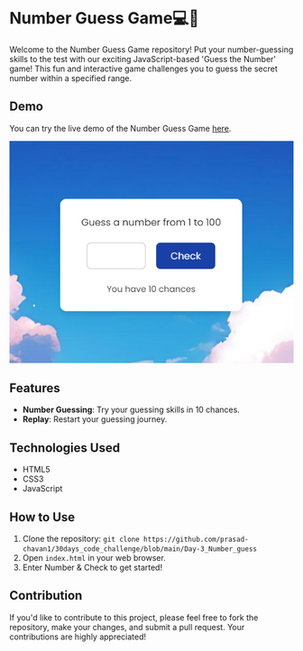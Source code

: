 # Number Guess Game💻🎉

Welcome to the Number Guess Game repository! Put your number-guessing skills to the test with our exciting JavaScript-based 'Guess the Number' game! This fun and interactive game challenges you to guess the secret number within a specified range.

## Demo
You can try the live demo of the Number Guess Game [here](insert-demo-link).

![](https://github.com/prasad-chavan1/30days_code_challenge/blob/main/Day-3_Number_guess/src/guess.png)

## Features

- **Number Guessing**: Try your guessing skills in 10 chances.
- **Replay**: Restart your guessing journey.

## Technologies Used

- HTML5
- CSS3
- JavaScript

## How to Use

1. Clone the repository: `git clone https://github.com/prasad-chavan1/30days_code_challenge/blob/main/Day-3_Number_guess`
2. Open `index.html` in your web browser.
3. Enter Number & Check to get started!

## Contribution

If you'd like to contribute to this project, please feel free to fork the repository, make your changes, and submit a pull request. Your contributions are highly appreciated!
